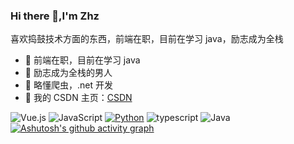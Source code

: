 ### Hi there 👋,I'm Zhz

喜欢捣鼓技术方面的东西，前端在职，目前在学习 java，励志成为全栈
- 🌱 前端在职，目前在学习 java
- 👯 励志成为全栈的男人
- 🔭 略懂爬虫，.net 开发
- 🤔 我的 CSDN 主页：[CSDN](https://blog.csdn.net/qq_51688013?spm=1000.2115.3001.5343)

<!--
![](https://github-readme-stats.vercel.app/api?username=Zhz4&show_icons=true&theme=transparent)
![Top Langs](https://github-readme-stats.vercel.app/api/top-langs/?username=Zhz4&layout=compact&theme=tokyonight)
-->

![Vue.js](https://img.shields.io/badge/-Vue.js-4FC08D?style=flat-square&logo=Vue.js&logoColor=ffffff)
![JavaScript](https://img.shields.io/badge/JavaScript-F7DF1E?style=flat-square&logo=JavaScript&logoColor=ffffff)
[![Python](https://img.shields.io/badge/-Python-3776AB?style=flat-square&logo=python&logoColor=ffffff)](https://www.python.org/)
![typescript](https://img.shields.io/badge/-typescript-8DD6F9?style=flat-square&logo=typescript&logoColor=ffffff)
![Java](https://img.shields.io/badge/-Java-007396?style=flat-square&logo=java&logoColor=ffffff)
[![Ashutosh's github activity graph](https://github-readme-activity-graph.vercel.app/graph?username=Zhz4&theme=github)](https://github.com/ashutosh00710/github-readme-activity-graph)



